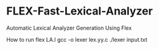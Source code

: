 # FLEX-Fast-Lexical-Analyzer
Automatic Lexical Analyzer Generation Using Flex

How to run 
  flex LA.l 
  gcc -o lexer lex.yy.c 
  ./lexer input.txt
